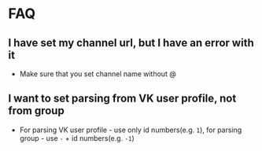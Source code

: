 # FAQ

## I have set my channel url, but I have an error with it

* Make sure that you set channel name without @

## I want to set parsing from VK user profile, not from group

* For parsing VK user profile - use only id numbers(e.g. `1`), for parsing group - use `-` + id numbers(e.g. `-1`)
